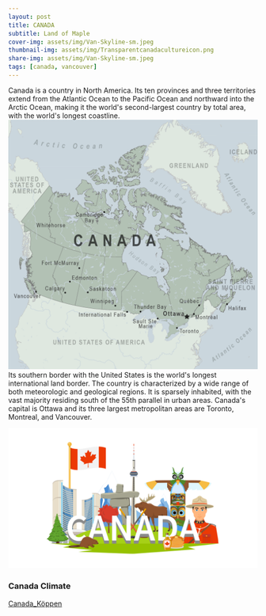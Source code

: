 ```yaml
---
layout: post
title: CANADA
subtitle: Land of Maple
cover-img: assets/img/Van-Skyline-sm.jpeg
thumbnail-img: assets/img/Transparentcanadacultureicon.png
share-img: assets/img/Van-Skyline-sm.jpeg
tags: [canada, vancouver]
---
```


Canada is a country in North America. Its ten provinces and three territories extend from the Atlantic Ocean to the Pacific Ocean and northward into the Arctic Ocean, making it the world's second-largest country by total area, with the world's longest coastline. 
![Canada_Map](/assets/img/map-canada.png)
Its southern border with the United States is the world's longest international land border. The country is characterized by a wide range of both meteorologic and geological regions. It is sparsely inhabited, with the vast majority residing south of the 55th parallel in urban areas. Canada's capital is Ottawa and its three largest metropolitan areas are Toronto, Montreal, and Vancouver.

![canadaPic](/assets/img/canada.png)

### Canada Climate
[Canada_Köppen](/assets/img/Canada_Köppen.svg)

